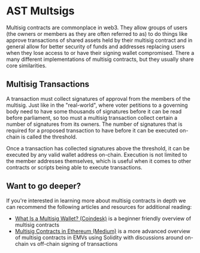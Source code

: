 # AST Multsigs

Multisig contracts are commonplace in web3. They allow groups of users (the owners or members as they are often referred to as) to do things like approve transactions of shared assets held by their multisig contract and in general allow for better security of funds and addresses replacing users when they lose access to or have their signing wallet compromised. There a many different implementations of multisig contracts, but they usually share core similarities.

## Multisig Transactions

A transaction must collect signatures of approval from the members of the multisig. Just like in the "real-world", where voter petitions to a governing body need to have some thousands of signatures before it can be read before parliament, so too must a multisig transaction collect certain a number of signatures from its owners. The number of signatures that is required for a proposed transaction to have before it can be executed on-chain is called the threshold.

Once a transaction has collected signatures above the threshold, it can be executed by any valid wallet address on-chain. Execution is not limited to the member addresses themselves, which is useful when it comes to other contracts or scripts being able to execute transactions. 

## Want to go deeper?

If you're interested in learning more about multisig contracts in depth we can recommend the following articles and resources for additional reading:
- <a href="https://www.coindesk.com/learn/what-is-a-multisig-wallet/" target="_blank">What Is a Multisig Wallet? (Coindesk)</a> is a beginner friendly overview of multisig contracts
- <a href="https://shivanisb10.medium.com/multisig-contracts-in-ethereum-ffd8a1a9a025" target="_blank">Multisig Contracts in Ethereum (Medium)</a> is a more advanced overview of multisig contracts in EMVs using Solidity with discussions around on-chain vs off-chain signing of transactions
